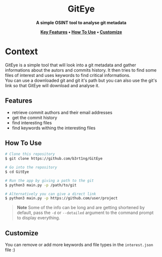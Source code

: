 <h1 align="center">
  GitEye
</h1>

<h4 align="center">A simple OSINT tool to analyse git metadata

<p align="center">
  <a href="#features">Key Features</a> •
  <a href="#how-to-use">How To Use</a> •
  <a href="#customize">Customize</a>
</p>


# Context

GitEye is a simple tool that will look into a git metadata and gather informations about the autors and commits history. It then tries to find some files of interest and uses keywords to find critical informations.  
You can use a downloaded git and git it's path but you can also use the git's link so that GitEye will download and analyse it.

## Features

- retrieve commit authors and their email addresses
- get the commit history
- find interesting files
- find keywords withing the interesting files

## How To Use

```bash
# Clone this repository
$ git clone https://github.com/b3rt1ng/GitEye

# Go into the repository
$ cd GitEye

# Run the app by giving a path to the git
$ python3 main.py -p /path/to/git

# Alternatively you can give a direct link
$ python3 main.py -p https://github.com/user/project

```
> **Note**
> Some of the info can be long and are getting shortened by default, pass the `-d` or `--detailed` argument to the command prompt to display everything.

## Customize
You can remove or add more keywords and file types in the `interest.json` file :)
